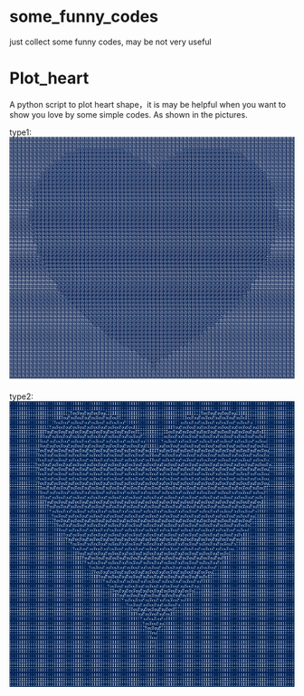 # some_funny_codes
just collect some  funny codes, may be not very useful

# Plot_heart
  A python script to plot heart shape，it is may be helpful when you want to show you love by some simple codes.
  As shown in the pictures.
  
  type1:
  ![type0](./img/h1.png)
  
  type2:
  ![type1](./img/h2.png)

